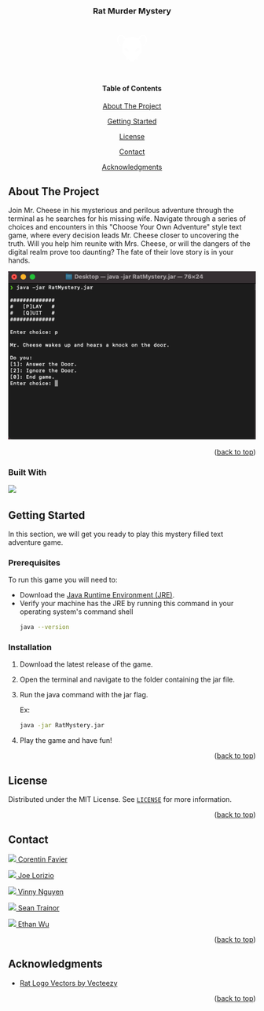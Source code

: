 <a name="readme-top"></a>

<div align="center">
<h3 align="center">Rat Murder Mystery</h3>
    <svg xmlns="http://www.w3.org/2000/svg" xmlns:xlink="http://www.w3.org/1999/xlink" width="100" height="100" viewBox="0 0 2834.88 2834.88">
    <path fill-rule="evenodd" fill="#FFF" fill-opacity="1" d="M 1138.28125 1949.605469 C 1047.410156 1857.84375 914.152344 1724.589844 863.324219 1627.359375 C 835.824219 1574.75 863.675781 1548.761719 869.164062 1469.398438 C 876.613281 1361.738281 848.410156 1339.488281 857.691406 1275.121094 C 866.011719 1217.421875 910.21875 1088.199219 933.304688 1042.03125 C 956.390625 995.859375 1002.558594 910.738281 1002.558594 910.738281 C 1002.558594 910.738281 963.601562 831.390625 895.792969 763.578125 C 827.980469 695.769531 709.5625 705.691406 656.289062 779.449219 C 581.265625 883.328125 615.980469 1023.230469 653.496094 1112.691406 C 691.007812 1202.140625 807.871094 1265.621094 807.871094 1265.621094 C 807.871094 1265.621094 728.519531 1238.210938 672.25 1194.921875 C 615.980469 1151.640625 589.347656 1112.730469 564.097656 1002.71875 C 538.851562 892.710938 546.0625 714.519531 735.429688 660.421875 C 924.792969 606.308594 1056.648438 855.289062 1056.648438 855.289062 C 1056.648438 855.289062 1171.109375 772.011719 1411.308594 764.109375 C 1640.71875 756.570312 1777.988281 855.289062 1777.988281 855.289062 C 1777.988281 855.289062 1909.851562 606.308594 2099.21875 660.421875 C 2288.578125 714.519531 2295.800781 892.710938 2270.550781 1002.71875 C 2245.300781 1112.730469 2218.660156 1151.640625 2162.390625 1194.921875 C 2106.128906 1238.210938 2026.769531 1265.621094 2026.769531 1265.621094 C 2026.769531 1265.621094 2142.199219 1206.46875 2179.710938 1117.011719 C 2217.21875 1027.558594 2253.378906 883.328125 2178.359375 779.449219 C 2125.078125 705.691406 2006.671875 695.769531 1938.851562 763.578125 C 1871.039062 831.390625 1832.089844 910.738281 1832.089844 910.738281 C 1832.089844 910.738281 1878.261719 995.859375 1901.339844 1042.03125 C 1924.429688 1088.199219 1968.640625 1217.421875 1976.960938 1275.121094 C 1986.238281 1339.488281 1958.03125 1361.738281 1965.480469 1469.398438 C 1970.96875 1548.761719 1998.820312 1574.75 1971.320312 1627.359375 C 1920.488281 1724.589844 1787.238281 1857.84375 1696.359375 1949.605469 L 1866.878906 1952.519531 L 1670.191406 1977.449219 L 1848.410156 2044.859375 L 1654.5 2007 L 1778.230469 2117.804688 L 1616.640625 2032.855469 L 1616.789062 2032.484375 C 1569.46875 2083.535156 1544.050781 2109.558594 1544.050781 2109.558594 C 1544.050781 2109.558594 1533.109375 2095.152344 1508.140625 2087.023438 C 1478.210938 2077.273438 1434.398438 2079.550781 1434.398438 2079.550781 C 1434.398438 2079.550781 1482.050781 2084.554688 1509.558594 2101.691406 C 1528.550781 2113.53125 1533.371094 2123.5625 1533.371094 2123.5625 C 1533.371094 2123.5625 1508.078125 2182.222656 1417.078125 2182.207031 C 1335.089844 2182.191406 1301.269531 2123.5625 1301.269531 2123.5625 C 1301.269531 2123.5625 1306.089844 2113.53125 1325.089844 2101.691406 C 1352.589844 2084.554688 1400.25 2079.550781 1400.25 2079.550781 C 1400.25 2079.550781 1356.441406 2077.273438 1326.5 2087.023438 C 1301.53125 2095.152344 1290.601562 2109.558594 1290.601562 2109.558594 C 1290.601562 2109.558594 1265.179688 2083.535156 1217.859375 2032.484375 L 1218.011719 2032.855469 L 1056.421875 2117.804688 L 1180.148438 2007 L 986.238281 2044.859375 L 1164.449219 1977.449219 L 967.769531 1952.519531 Z M 1213.910156 1599.929688 C 1228.640625 1541.210938 1211.851562 1476.449219 1164.460938 1432.289062 C 1117.070312 1388.140625 1051.28125 1375.960938 993.746094 1394.800781 C 979.011719 1453.519531 995.808594 1518.289062 1043.199219 1562.441406 C 1090.589844 1606.589844 1156.378906 1618.78125 1213.910156 1599.929688 Z M 1620.738281 1599.929688 C 1678.269531 1618.78125 1744.058594 1606.589844 1791.449219 1562.441406 C 1838.828125 1518.289062 1855.628906 1453.519531 1840.898438 1394.800781 C 1783.371094 1375.960938 1717.578125 1388.140625 1670.191406 1432.289062 C 1622.800781 1476.449219 1606 1541.210938 1620.738281 1599.929688 "/>
</div>

<div align="center">
        <h4>Table of Contents</h4>
        <p><a href="#about-the-project">About The Project</a></p>
        <p><a href="#getting-started">Getting Started</a></p>
        <p><a href="#license">License</a></p>
        <p><a href="#contact">Contact</a></p>
        <p><a href="#acknowledgments">Acknowledgments</a></p> 
</div>

## About The Project

Join Mr. Cheese in his mysterious and perilous adventure through the terminal as
he searches for his missing wife. Navigate through a series of choices and encounters
in this "Choose Your Own Adventure" style text game, where every decision leads
Mr. Cheese closer to uncovering the truth. Will you help him reunite with Mrs. Cheese,
or will the dangers of the digital realm prove too daunting? The fate of their love story
is in your hands.

<div align="center"><img src="./docs/img/preview.png"></div>

<p align="right">(<a href="#readme-top">back to top</a>)</p>

### Built With

<img src="https://user-images.githubusercontent.com/25181517/117201156-9a724800-adec-11eb-9a9d-3cd0f67da4bc.png" width=50>

## Getting Started

In this section, we will get you ready to play this mystery filled text adventure game.

### Prerequisites

To run this game you will need to:

- Download the [Java Runtime Environment (JRE)](https://www.java.com/en/download/manual.jsp).
- Verify your machine has the JRE by running this command in your operating system's command shell
  ```sh
  java --version
  ```

### Installation

1. Download the latest release of the game.
2. Open the terminal and navigate to the folder containing the jar file.
3. Run the java command with the jar flag.

   Ex:

   ```sh
   java -jar RatMystery.jar
   ```

4. Play the game and have fun!

<p align="right">(<a href="#readme-top">back to top</a>)</p>

## License

Distributed under the MIT License. See [`LICENSE`](./LICENSE) for more information.

<p align="right">(<a href="#readme-top">back to top</a>)</p>

## Contact

<a href="https://www.github.com/faviercatwit"><img src="https://www.github.com/faviercatwit.png" width=50> Corentin Favier</a>

<a href="https://www.github.com/loriziojatwit"><img src="https://www.github.com/loriziojatwit.png" width=50> Joe Lorizio</a>

<a href="https://www.github.com/nguyenv31atwit"><img src="https://www.github.com/nguyenv31atwit.png" width=50> Vinny Nguyen</a>

<a href="https://www.github.com/trainorsatwit"><img src="https://www.github.com/trainorsatwit.png" width=50> Sean Trainor</a>

<a href="https://www.github.com/wue1atwit"><img src="https://www.github.com/wue1atwit.png" width=50> Ethan Wu</a>

<p align="right">(<a href="#readme-top">back to top</a>)</p>

## Acknowledgments

- <a href="https://www.vecteezy.com/free-vector/rat-logo">Rat Logo Vectors by Vecteezy</a>
<p align="right">(<a href="#readme-top">back to top</a>)</p>
